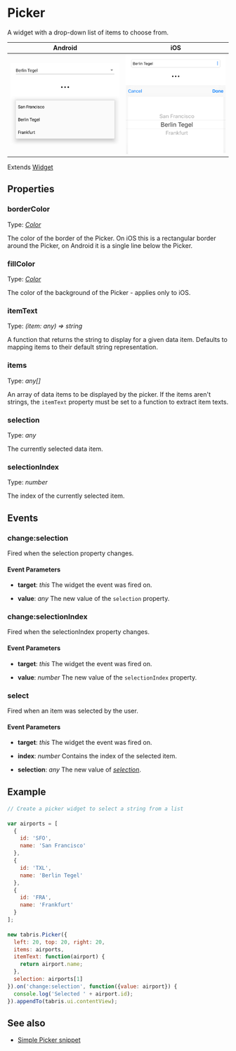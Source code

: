 ---
---
# Picker

A widget with a drop-down list of items to choose from.

Android | iOS
--- | ---
![Picker on Android](img/android/Picker.png) | ![Picker on iOS](img/ios/Picker.png)

Extends [Widget](Widget.md)

## Properties

### borderColor

Type: *[Color](../types.md#color)*

The color of the border of the Picker. On iOS this is a rectangular border around the Picker, on Android it is a single line below the Picker.

### fillColor

Type: *[Color](../types.md#color)*

The color of the background of the Picker - applies only to iOS.

### itemText

Type: *(item: any) => string*

A function that returns the string to display for a given data item. Defaults to mapping items to their default string representation.

### items

Type: *any[]*

An array of data items to be displayed by the picker. If the items aren't strings, the `itemText` property must be set to a function to extract item texts.

### selection

Type: *any*

The currently selected data item.

### selectionIndex

Type: *number*

The index of the currently selected item.


## Events

### change:selection

Fired when the selection property changes.

#### Event Parameters 

- **target**: *this*
    The widget the event was fired on.

- **value**: *any*
    The new value of the `selection` property.




### change:selectionIndex

Fired when the selectionIndex property changes.

#### Event Parameters 

- **target**: *this*
    The widget the event was fired on.

- **value**: *number*
    The new value of the `selectionIndex` property.




### select

Fired when an item was selected by the user.

#### Event Parameters 

- **target**: *this*
    The widget the event was fired on.

- **index**: *number*
    Contains the index of the selected item.

- **selection**: *any*
    The new value of *[selection](#selection)*.





## Example

```js
// Create a picker widget to select a string from a list

var airports = [
  {
    id: 'SFO',
    name: 'San Francisco'
  },
  {
    id: 'TXL',
    name: 'Berlin Tegel'
  },
  {
    id: 'FRA',
    name: 'Frankfurt'
  }
];

new tabris.Picker({
  left: 20, top: 20, right: 20,
  items: airports,
  itemText: function(airport) {
    return airport.name;
  },
  selection: airports[1]
}).on('change:selection', function({value: airport}) {
  console.log('Selected ' + airport.id);
}).appendTo(tabris.ui.contentView);
```
## See also

- [Simple Picker snippet](https://github.com/eclipsesource/tabris-js/tree/v2.0.0-beta2/snippets/picker.js)
